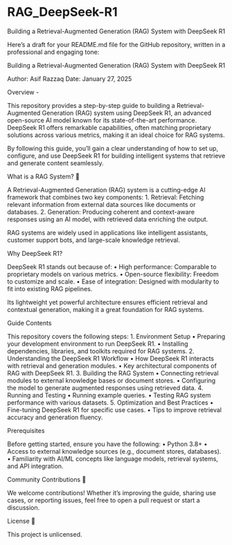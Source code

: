 # RAG_DeepSeek-R1
Building a Retrieval-Augmented Generation (RAG) System with DeepSeek R1


Here’s a draft for your README.md file for the GitHub repository, written in a professional and engaging tone:

Building a Retrieval-Augmented Generation (RAG) System with DeepSeek R1

Author: Asif Razzaq
Date: January 27, 2025

Overview -

This repository provides a step-by-step guide to building a Retrieval-Augmented Generation (RAG) system using DeepSeek R1, an advanced open-source AI model known for its state-of-the-art performance. DeepSeek R1 offers remarkable capabilities, often matching proprietary solutions across various metrics, making it an ideal choice for RAG systems.

By following this guide, you’ll gain a clear understanding of how to set up, configure, and use DeepSeek R1 for building intelligent systems that retrieve and generate content seamlessly.

What is a RAG System? 🤔

A Retrieval-Augmented Generation (RAG) system is a cutting-edge AI framework that combines two key components:
	1.	Retrieval: Fetching relevant information from external data sources like documents or databases.
	2.	Generation: Producing coherent and context-aware responses using an AI model, with retrieved data enriching the output.

RAG systems are widely used in applications like intelligent assistants, customer support bots, and large-scale knowledge retrieval.

Why DeepSeek R1? 

DeepSeek R1 stands out because of:
	•	High performance: Comparable to proprietary models on various metrics.
	•	Open-source flexibility: Freedom to customize and scale.
	•	Ease of integration: Designed with modularity to fit into existing RAG pipelines.

Its lightweight yet powerful architecture ensures efficient retrieval and contextual generation, making it a great foundation for RAG systems.

Guide Contents 

This repository covers the following steps:
	1.	Environment Setup
	•	Preparing your development environment to run DeepSeek R1.
	•	Installing dependencies, libraries, and toolkits required for RAG systems.
	2.	Understanding the DeepSeek R1 Workflow
	•	How DeepSeek R1 interacts with retrieval and generation modules.
	•	Key architectural components of RAG with DeepSeek R1.
	3.	Building the RAG System
	•	Connecting retrieval modules to external knowledge bases or document stores.
	•	Configuring the model to generate augmented responses using retrieved data.
	4.	Running and Testing
	•	Running example queries.
	•	Testing RAG system performance with various datasets.
	5.	Optimization and Best Practices
	•	Fine-tuning DeepSeek R1 for specific use cases.
	•	Tips to improve retrieval accuracy and generation fluency.

Prerequisites 

Before getting started, ensure you have the following:
	•	Python 3.8+
	•	Access to external knowledge sources (e.g., document stores, databases).
	•	Familiarity with AI/ML concepts like language models, retrieval systems, and API integration.


Community Contributions 💬

We welcome contributions! Whether it’s improving the guide, sharing use cases, or reporting issues, feel free to open a pull request or start a discussion.

License 📝

This project is unlicensed.
